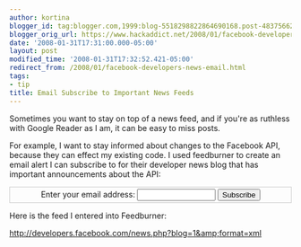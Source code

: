 ```yaml
---
author: kortina
blogger_id: tag:blogger.com,1999:blog-5518298822864690168.post-4837566252169803044
blogger_orig_url: https://www.hackaddict.net/2008/01/facebook-developers-news-email.html
date: '2008-01-31T17:31:00.000-05:00'
layout: post
modified_time: '2008-01-31T17:32:52.421-05:00'
redirect_from: /2008/01/facebook-developers-news-email.html
tags:
- tip
title: Email Subscribe to Important News Feeds
---
```


Sometimes you want to stay on top of a news feed, and if you're as ruthless with Google Reader as I am, it can be easy to miss posts.



For example, I want to stay informed about changes to the Facebook API, because they can effect my existing code.  I used feedburner to create an email alert I can subscribe to for their developer news blog that has important announcements about the API:



<form action="http://www.feedburner.com/fb/a/emailverify" method="post" onsubmit="window.open('http://www.feedburner.com/fb/a/emailverifySubmit?feedId=1608741', 'popupwindow', 'scrollbars=yes,width=550,height=520');return true" style="border: 1px solid #cccccc; padding: 3px; text-align: center" target="popupwindow">Enter your email address: <input name="email" style="width: 140px" type="text"/> <input name="url" type="hidden" value="http://feeds.feedburner.com/~e?ffid=1608741"/> <input name="title" type="hidden" value="Facebook Developers News - Email Subscription"/> <input name="loc" type="hidden" value="en_US"/> <input type="submit" value="Subscribe"/></form>



Here is the feed I entered into Feedburner:

<a href="http://developers.facebook.com/news.php?blog=1&amp;format=xml"> http://developers.facebook.com/news.php?blog=1&amp;format=xml</a>